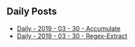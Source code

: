 ## Daily Posts

- [Daily - 2019 - 03 - 30 - Accumulate](/posts/Daily/2019/03/30/Accumulate)
- [Daily - 2019 - 03 - 30 - Regex-Extract](/posts/Daily/2019/03/30/Regex-Extract)
